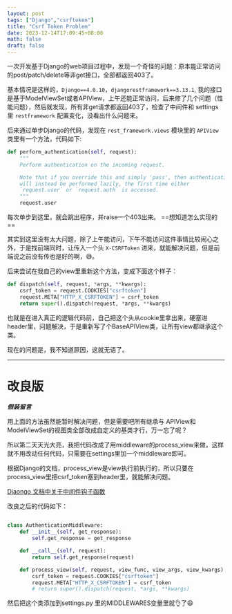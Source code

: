 ```yaml
---
layout: post
tags: ["Django","csrftoken"]
title: "Csrf Token Problem"
date: 2023-12-14T17:09:45+08:00
math: false
draft: false
---
```


一次开发基于Django的web项目过程中，发现一个奇怪的问题：原本能正常访问的post/patch/delete等非get接口，全部都返回403了。

基本情况是这样的，`Django==4.0.10`，`djangorestframework==3.13.1`, 我的接口是基于ModelViewSet或者APIView，上午还能正常访问，后来修了几个问题（性能问题），然后就发现，所有非get请求都返回403了，检查了中间件和 settings 里 `restframework` 配置变化，没看出什么问题来。

后来通过单步Django的代码，发现在 `rest_framework.views` 模块里的 `APIView` 类里有一个方法，代码如下:
```python
def perform_authentication(self, request):
	"""
	Perform authentication on the incoming request.

	Note that if you override this and simply 'pass', then authentication
	will instead be performed lazily, the first time either
	`request.user` or `request.auth` is accessed.
	"""
	request.user
```

每次单步到这里，就会跳出程序，并raise一个403出来。
==想知道怎么实现的==

其实到这里没有太大问题，除了上午能访问，下午不能访问这件事情比较闹心之外，于是找前端同时，让传入一个头 `X-CSRFToken` 进来，就能解决问题，但是前端说之前没有传也是好的啊，😅。

后来尝试在我自己的view里重新这个方法，变成下面这个样子：
```python
def dispatch(self, request, *args, **kwargs):
	csrf_token = request.COOKIES["csrftoken"]
	request.META["HTTP_X_CSRFTOKEN"] = csrf_token
	return super().dispatch(request, *args, **kwargs)
```

也就是在进入真正的逻辑代码前，自己把这个头从cookie里拿出来，硬塞进header里，问题解决，于是重新写了个BaseAPIView类，让所有view都继承这个类。

现在的问题是，我不知道原因，这就无语了。

---

# 改良版

***假装留言***

用上面的方法虽然能暂时解决问题，但是需要吧所有继承与 APIView和ModelViewSet的视图类全部改成自定义的基类才行，万一忘了呢？

所以第二天天光大亮，我把代码改成了用middleware的process_view来做，这样就不用改动任何代码，只需要在settings里加一个middleware即可。

根据Django的文档，process_view是view执行前执行的，所以只要在process_view里把csrf_token塞到header里，就能解决问题。

[Djaongo 文档中关于中间件钩子函数](https://docs.djangoproject.com/zh-hans/5.0/topics/http/middleware/#other-middleware-hooks)

改良之后的代码如下：

```python

class AuthenticationMiddleware:
    def __init__(self, get_response):
        self.get_response = get_response

    def __call__(self, request):
        return self.get_response(request)

    def process_view(self, request, view_func, view_args, view_kwargs):
        csrf_token = request.COOKIES["csrftoken"]
        request.META["HTTP_X_CSRFTOKEN"] = csrf_token
        # return super().dispatch(request, *args, **kwargs)
```

然后把这个类添加到settings.py 里的MIDDLEWARES变量里就👌了😄